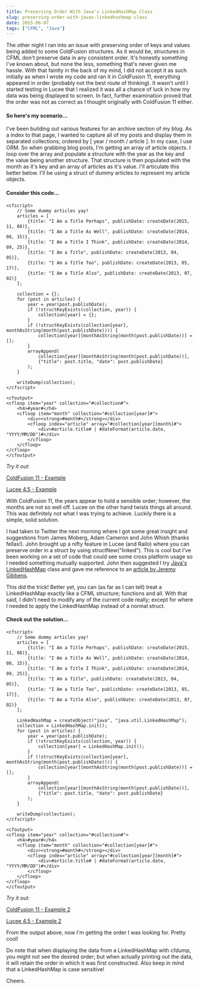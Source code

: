 ```yaml
---
title: Preserving Order With Java's LinkedHashMap Class
slug: preserving-order-with-javas-linkedhashmap-class
date: 2015-06-07
tags: ["CFML", "Java"]
---
```


The other night I ran into an issue with preserving order of keys and values being added to some ColdFusion structures. As it would be, structures in CFML don't preserve data in any consistent order. It's honestly something I've known about, but none the less, something that's never given me hassle. With that faintly in the back of my mind, I did not accept it as such initially as when I wrote my code and ran it in ColdFusion 11, everything appeared in order (probably not the best route of thinking). It wasn't until I started testing in Lucee that I realized it was all a chance of luck in how my data was being displayed to screen. In fact, further examination proved that the order was not as correct as I thought originally with ColdFusion 11 either.

#### So here's my scenario...

I've been building out various features for an archive section of my blog. As a index to that page, I wanted to capture all of my posts and display them in separated collections; ordered by [ year / month / article ]. In my case, I use ORM. So when grabbing blog posts, I'm getting an array of article objects. I loop over the array and populate a structure with the year as the key and the value being another structure. That structure is then populated with the month as it's key and an array of articles as it's value. I'll articulate this better below. I'll be using a struct of dummy articles to represent my article objects.

#### Consider this code...

```
<cfscript>
	// Some dummy articles yay!
	articles = [
		{title: "I Am a Title Perhaps", publishDate: createDate(2015, 11, 08)},
		{title: "I Am a Title As Well", publishDate: createDate(2014, 08, 15)},
		{title: "I Am a Title I Think", publishDate: createDate(2014, 09, 25)},
		{title: "I Am a Title", publishDate: createDate(2013, 04, 05)},
		{title: "I Am a Title Too", publishDate: createDate(2013, 05, 17)},
		{title: "I Am a Title Also", publishDate: createDate(2013, 07, 02)}
	];
	
	collection = {};
	for (post in articles) {
		year = year(post.publishDate);
		if (!structKeyExists(collection, year)) {
			collection[year] = {};
		}
		if (!structKeyExists(collection[year], monthAsString(month(post.publishDate)))) {
			collection[year][monthAsString(month(post.publishDate))] = [];
		}
		arrayAppend(
			collection[year][monthAsString(month(post.publishDate))],
			{"title": post.title, "date": post.publishDate}
		);
	}
	
	writeDump(collection);
</cfscript>

<cfoutput>
<cfloop item="year" collection="#collection#">
	<h4>#year#</h4>
	<cfloop item="month" collection="#collection[year]#">
		<div><strong>#month#</strong></div>
		<cfloop index="article" array="#collection[year][month]#">
		    <div>#article.title# | #dateFormat(article.date, "YYYY/MM/DD")#</div>
		</cfloop>
	</cfloop>
</cfloop>
</cfoutput>
```

*Try it out:*

[ColdFusion 11 - Example](http://trycf.com/editor/gist/6d678f1a7800423a9484/acf11)

[Lucee 4.5 - Example](http://trycf.com/editor/gist/6d678f1a7800423a9484/lucee)

With ColdFusion 11, the years appear to hold a sensible order; however, the months are not so well off. Lucee on the other hand twists things all around. This was definitely not what I was trying to achieve. Luckily there is a simple, solid solution.

I had taken to Twitter the next morning where I got some great insight and suggestions from James Moberg, Adam Cameron and John Whish (thanks fellas!). John brought up a nifty feature in Lucee (and Railo) where you can preserve order in a struct by using structNew("linked"). This is cool but I've been working on a set of code that could see some cross platform usage so I needed something mutually supported. John then suggested I try [Java's LinkedHashMap](https://docs.oracle.com/javase/8/docs/api/java/util/LinkedHashMap.html) class and gave me reference to an [article by Jeremy Gibbens](http://www.aftergeek.com/2010/03/preserving-structure-sort-order-in.html).

This did the trick! Better yet, you can (as far as I can tell) treat a LinkedHashMap exactly like a CFML structure; functions and all. With that said, I didn't need to modify any of the current code really; except for where I needed to apply the LinkedHashMap instead of a normal struct.

#### Check out the solution...

```
<cfscript>
	// Some dummy articles yay!
	articles = [
		{title: "I Am a Title Perhaps", publishDate: createDate(2015, 11, 08)},
		{title: "I Am a Title As Well", publishDate: createDate(2014, 08, 15)},
		{title: "I Am a Title I Think", publishDate: createDate(2014, 09, 25)},
		{title: "I Am a Title", publishDate: createDate(2013, 04, 05)},
		{title: "I Am a Title Too", publishDate: createDate(2013, 05, 17)},
		{title: "I Am a Title Also", publishDate: createDate(2013, 07, 02)}
	];
	
	LinkedHashMap = createObject("java", "java.util.LinkedHashMap");
	collection = LinkedHashMap.init();
	for (post in articles) {
		year = year(post.publishDate);
		if (!structKeyExists(collection, year)) {
			collection[year] = LinkedHashMap.init();
		}
		if (!structKeyExists(collection[year], monthAsString(month(post.publishDate)))) {
			collection[year][monthAsString(month(post.publishDate))] = [];
		}
		arrayAppend(
			collection[year][monthAsString(month(post.publishDate))],
			{"title": post.title, "date": post.publishDate}
		);
	}
	
	writeDump(collection);
</cfscript>

<cfoutput>
<cfloop item="year" collection="#collection#">
	<h4>#year#</h4>
	<cfloop item="month" collection="#collection[year]#">
		<div><strong>#month#</strong></div>
		<cfloop index="article" array="#collection[year][month]#">
		    <div>#article.title# | #dateFormat(article.date, "YYYY/MM/DD")#</div>
		</cfloop>
	</cfloop>
</cfloop>
</cfoutput>
```

*Try it out:*

[ColdFusion 11 - Example 2](http://trycf.com/editor/gist/3c2e508e8b5fcd05a66c/acf11)

[Lucee 4.5 - Example 2](http://trycf.com/editor/gist/3c2e508e8b5fcd05a66c/lucee)

From the output above, now I'm getting the order I was looking for. Pretty cool!

Do note that when displaying the data from a LinkedHashMap with cfdump, you might not see the desired order; but when actually printing out the data, it will retain the order in which it was first constructed. Also keep in mind that a LinkedHashMap is case sensitive!

Cheers.